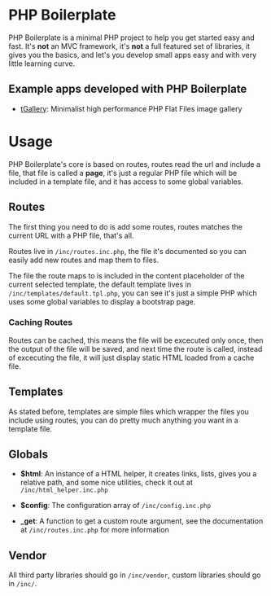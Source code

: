 # PHP Boilerplate

PHP Boilerplate is a minimal PHP project to help you get started easy and fast.
It's __not__ an MVC framework, it's __not__ a full featured set of libraries, it
gives you the basics, and let's you develop small apps easy and with very little
learning curve.

## Example apps developed with PHP Boilerplate
 * [tGallery](http://tgallery.netai.net): Minimalist high performance PHP Flat Files 
    image gallery

# Usage

PHP Boilerplate's core is based on routes, routes read the url and include a
file, that file is called a __page__, it's just a regular PHP file which will
be included in a template file, and it has access to some global variables.

## Routes

The first thing you need to do is add some routes, routes matches the current
URL with a PHP file, that's all.

Routes live in ```/inc/routes.inc.php```, the file it's documented so you can 
easily add new routes and map them to files.

The file the route maps to is included in the content placeholder of the 
current selected template, the default template lives in 
```/inc/templates/default.tpl.php```, you can see it's just a simple PHP which
uses some global variables to display a bootstrap page.

### Caching Routes

Routes can be cached, this means the file will be excecuted only once, then the
output of the file will be saved, and next time the route is called, instead of
excecuting the file, it will just display static HTML loaded from a cache file.

## Templates

As stated before, templates are simple files which wrapper the files you include
using routes, you can do pretty much anything you want in a template file.

## Globals

* __$html__: An instance of a HTML helper, it creates links, lists, gives you
    a relative path, and some nice utilities, check it out at 
    ```/inc/html_helper.inc.php```

* __$config__: The configuration array of ```/inc/config.inc.php```

* **_get**: A function to get a custom route argument, see the documentation
    at ```/inc/routes.inc.php``` for more information

## Vendor

All third party libraries should go in ```/inc/vendor```, custom libraries 
should go in ```/inc/```.